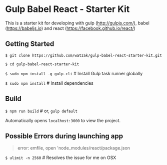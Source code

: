# Gulp Babel React - Starter Kit

This is a starter kit for developing with gulp (http://gulpjs.com/), babel (https://babeljs.io) and react (https://facebook.github.io/react/)


## Getting Started

`$ git clone https://github.com/watzak/gulp-babel-react-starter-kit.git`

`$ cd gulp-babel-react-starter-kit`

`$ sudo npm install -g gulp-cli`        # Install Gulp task runner globally

`$ sudo npm install`                    # Install dependencies



## Build

`$ npm run build`                       # or, `gulp default`

Automatically opens `localhost:3000` to view the project.



## Possible Errors during launching app

> error: emfile, open 'node_modules/react/package.json

`$ ulimit -n 2560`                      # Resolves the issue for me on OSX